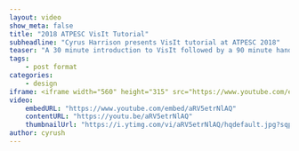 ```yaml
---
layout: video
show_meta: false
title: "2018 ATPESC VisIt Tutorial"
subheadline: "Cyrus Harrison presents VisIt tutorial at ATPESC 2018"
teaser: "A 30 minute introduction to VisIt followed by a 90 minute hands-on tutorial demonstrating various features of VisIt include analyzing data from a (blood) flow simulation."
tags:
    - post format
categories:
    - design
iframe: <iframe width="560" height="315" src="https://www.youtube.com/embed/aRV5etrNlAQ" frameborder="0" allow="accelerometer; autoplay; encrypted-media; gyroscope; picture-in-picture" allowfullscreen></iframe>
video:
    embedURL: "https://www.youtube.com/embed/aRV5etrNlAQ"
    contentURL: "https://youtu.be/aRV5etrNlAQ"
    thumbnailUrl: "https://i.ytimg.com/vi/aRV5etrNlAQ/hqdefault.jpg?sqp=-oaymwEjCPYBEIoBSFryq4qpAxUIARUAAAAAGAElAADIQj0AgKJDeAE=&rs=AOn4CLCFKFL5xLVMrGY9d1cgc-tSG1H9Xg"
author: cyrush
---
```

<!--more-->

